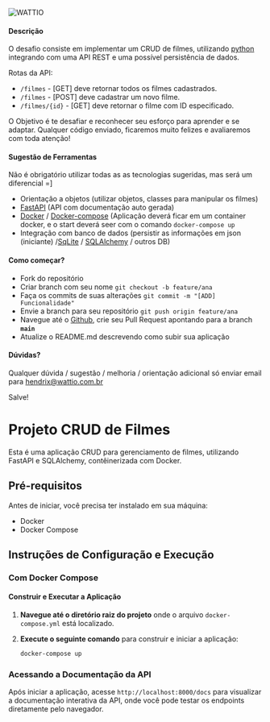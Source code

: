![WATTIO](http://wattio.com.br/web/image/1204-212f47c3/Logo%20Wattio.png)

#### Descrição

O desafio consiste em implementar um CRUD de filmes, utilizando [python](https://www.python.org/ "python") integrando com uma API REST e uma possível persistência de dados.

Rotas da API:

 - `/filmes` - [GET] deve retornar todos os filmes cadastrados.
 - `/filmes` - [POST] deve cadastrar um novo filme.
 - `/filmes/{id}` -  [GET] deve retornar o filme com ID especificado.

O Objetivo é te desafiar e reconhecer seu esforço para aprender e se adaptar. Qualquer código enviado, ficaremos muito felizes e avaliaremos com toda atenção!

#### Sugestão de Ferramentas 
Não é obrigatório utilizar todas as as tecnologias sugeridas, mas será um diferencial =]

- Orientação a objetos (utilizar objetos, classes para manipular os filmes)
- [FastAPI](https://fastapi.tiangolo.com/) (API com documentação auto gerada)
- [Docker](https://www.docker.com/) / [Docker-compose](https://docs.docker.com/compose/install/) (Aplicação deverá ficar em um container docker, e o start deverá seer com o comando ``` docker-compose up ```
- Integração com banco de dados (persistir as informações em json (iniciante) /[SqLite](https://www.sqlite.org/index.html) / [SQLAlchemy](https://fastapi.tiangolo.com/tutorial/sql-databases/#sql-relational-databases) / outros DB)


#### Como começar?

- Fork do repositório
- Criar branch com seu nome ``` git checkout -b feature/ana ```
- Faça os commits de suas alterações ``` git commit -m "[ADD] Funcionalidade" ```
- Envie a branch para seu repositório ``` git push origin feature/ana ```
- Navegue até o [Github](https://github.com/), crie seu Pull Request apontando para a branch **```main```**
- Atualize o README.md descrevendo como subir sua aplicação

#### Dúvidas?

Qualquer dúvida / sugestão / melhoria / orientação adicional só enviar email para hendrix@wattio.com.br

Salve!

# Projeto CRUD de Filmes

Esta é uma aplicação CRUD para gerenciamento de filmes, utilizando FastAPI e SQLAlchemy, contêinerizada com Docker.

## Pré-requisitos

Antes de iniciar, você precisa ter instalado em sua máquina:

- Docker
- Docker Compose

## Instruções de Configuração e Execução

### Com Docker Compose

#### Construir e Executar a Aplicação

1. **Navegue até o diretório raiz do projeto** onde o arquivo `docker-compose.yml` está localizado.

2. **Execute o seguinte comando** para construir e iniciar a aplicação:

   ```bash
   docker-compose up

### Acessando a Documentação da API

Após iniciar a aplicação, acesse `http://localhost:8000/docs` para visualizar a documentação interativa da API, onde você pode testar os endpoints diretamente pelo navegador.
